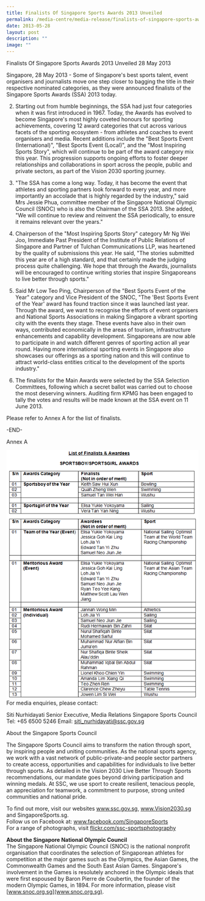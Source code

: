 ```yaml
---
title: Finalists Of Singapore Sports Awards 2013 Unveiled
permalink: /media-centre/media-release/finalists-of-singapore-sports-awards-2013-unveiled/
date: 2013-05-28
layout: post
description: ""
image: ""
---
```

Finalists Of Singapore Sports Awards 2013 Unveiled
28 May 2013


	
Singapore, 28 May 2013 - Some of Singapore's best sports talent, event organisers and journalists move one step closer to bagging the title in their respective nominated categories, as they were announced finalists of the Singapore Sports Awards (SSA) 2013 today.

2. Starting out from humble beginnings, the SSA had just four categories when it was first introduced in 1967. Today, the Awards has evolved to become Singapore's most highly coveted honours for sporting achievements, covering 12 award categories that cut across various facets of the sporting ecosystem - from athletes and coaches to event organisers and media. Recent additions include the "Best Sports Event (International)", "Best Sports Event (Local)", and the "Most Inspiring Sports Story", which will continue to be part of the award category mix this year. This progression supports ongoing efforts to foster deeper relationships and collaborations in sport across the people, public and private sectors, as part of the Vision 2030 sporting journey.

3. "The SSA has come a long way. Today, it has become the event that athletes and sporting partners look forward to every year, and more importantly an accolade that is highly regarded by the industry," said Mrs Jessie Phua, committee member of the Singapore National Olympic Council (SNOC) who is also the Chairman of the SSA 2013. She added, "We will continue to review and reinvent the SSA periodically, to ensure it remains relevant over the years."

4. Chairperson of the "Most Inspiring Sports Story" category Mr Ng Wei Joo, Immediate Past President of the Institute of Public Relations of Singapore and Partner of Tulchan Communications LLP, was heartened by the quality of submissions this year. He said, "The stories submitted this year are of a high standard, and that certainly made the judging process quite challenging. We hope that through the Awards, journalists will be encouraged to continue writing stories that inspire Singaporeans to live better through sports."

5. Said Mr Low Teo Ping, Chairperson of the "Best Sports Event of the Year" category and Vice President of the SNOC, "The 'Best Sports Event of the Year' award has found traction since it was launched last year. Through the award, we want to recognise the efforts of event organisers and National Sports Associations in making Singapore a vibrant sporting city with the events they stage. These events have also in their own ways, contributed economically in the areas of tourism, infrastructure enhancements and capability development. Singaporeans are now able to participate in and watch different genres of sporting action all year round. Having more international sporting events in Singapore also showcases our offerings as a sporting nation and this will continue to attract world-class entities critical to the development of the sports industry."

6. The finalists for the Main Awards were selected by the SSA Selection Committees, following which a secret ballot was carried out to choose the most deserving winners. Auditing firm KPMG has been engaged to tally the votes and results will be made known at the SSA event on 11 June 2013.

Please refer to Annex A for the list of finalists.

-END-


Annex A

![](/images/Media%20Centre/Media%20Release/2013/May/FINALISTSOFSINGAPORESPORTSAWARDS2013UNVEILEDMainPar0040Imagegif%20(1).gif)
For media enquiries, please contact:

Siti Nurhidayati
Senior Executive, Media Relations
Singapore Sports Council
Tel: +65 6500 5246
Email: siti_nurhidayati@ssc.gov.sg

About the Singapore Sports Council

The Singapore Sports Council aims to transform the nation through sport, by inspiring people and uniting communities. As the national sports agency, we work with a vast network of public-private-and people sector partners to create access, opportunities and capabilities for individuals to live better through sports. As detailed in the Vision 2030 Live Better Through Sports recommendations, our mandate goes beyond driving participation and winning medals. At SSC, we use sport to create resilient, tenacious people, an appreciation for teamwork, a commitment to purpose, strong united communities and national pride. 

To find out more, visit our websites www.ssc.gov.sg, www.Vision2030.sg and SingaporeSports.sg.
<br>
Follow us on Facebook at: www.facebook.com/SingaporeSports
<br>
For a range of photographs, visit [flickr.com/ssc-sportsphotography](flickr.com/ssc-sportsphotography)

**About the Singapore National Olympic Council**
<br>
The Singapore National Olympic Council (SNOC) is the national nonprofit organisation that coordinates the selection of Singaporean athletes for competition at the major games such as the Olympics, the Asian Games, the Commonwealth Games and the South East Asian Games. Singapore's involvement in the Games is resolutely anchored in the Olympic ideals that were first espoused by Baron Pierre de Coubertin, the founder of the modern Olympic Games, in 1894. For more information, please visit [www.snoc.org.sg](www.snoc.org.sg).